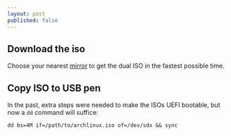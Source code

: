 ```yaml
---
layout: post
published: false
---
```


## Download the iso

Choose your nearest [mirror](https://www.archlinux.org/download/) to get the dual ISO in the fastest possible time.

## Copy ISO to USB pen

In the past, extra steps were needed to make the ISOs UEFI bootable, but now a `dd` command will suffice:

```
dd bs=4M if=/path/to/archlinux.iso of=/dev/sdx && sync
```